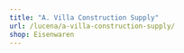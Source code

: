 ```yaml
---
title: "A. Villa Construction Supply"
url: /lucena/a-villa-construction-supply/
shop: Eisenwaren
---
```

